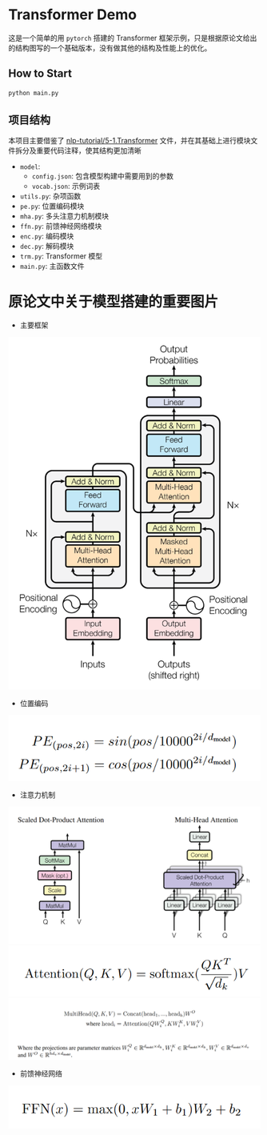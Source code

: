 # Transformer Demo

这是一个简单的用 `pytorch` 搭建的 Transformer 框架示例，只是根据原论文给出的结构图写的一个基础版本，没有做其他的结构及性能上的优化。

## How to Start

```bash
python main.py
```

## 项目结构

本项目主要借鉴了 [nlp-tutorial/5-1.Transformer](https://github.com/graykode/nlp-tutorial/tree/master/5-1.Transformer) 文件，并在其基础上进行模块文件拆分及重要代码注释，使其结构更加清晰

- `model`:
  - `config.json`: 包含模型构建中需要用到的参数
  - `vocab.json`: 示例词表
- `utils.py`: 杂项函数
- `pe.py`: 位置编码模块
- `mha.py`: 多头注意力机制模块
- `ffn.py`: 前馈神经网络模块
- `enc.py`: 编码模块
- `dec.py`: 解码模块
- `trm.py`: Transformer 模型
- `main.py`: 主函数文件

# 原论文中关于模型搭建的重要图片

- 主要框架

![arch](img/arch.png)

- 位置编码

![pe](img/position_encoding.png)

- 注意力机制

![ai](img/attention_img.png)
![af](img/attention_formula.png)
![mha](img/multi-head.png)

- 前馈神经网络

![ffn](img/ffn.png)